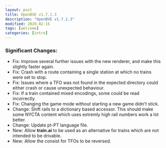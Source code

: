 ```yaml
---
layout: post
title: OpenBVE v1.7.1.3
description: "OpenBVE v1.7.1.3"
modified: 2020-02-15
tags: [welcome]
categories: [intro]
---
```


### Significant Changes:
* Fix: Improve several further issues with the new renderer, and make this slightly faster again.
* Fix: Crash with a route containing a single station at which no trains were set to stop.
* Fix: Issues where a TFO was not found in the expected directory could either crash or cause unexpected behaviour.
* Fix: If a train contained mixed encodings, some could be read incorrectly.
* Fix: Changing the game mode without starting a new game didn't stick.
* Change: Shift rails to a dictionary based accessor. This should make some NYCTA content which uses extremly high rail numbers work a lot better.
* Change: Update pt-PT language file.
* New: Allow **train.ai** to be used as an alternative for trains which are not intended to be drivable.
* New: Allow the consist for TFOs to be reversed.
